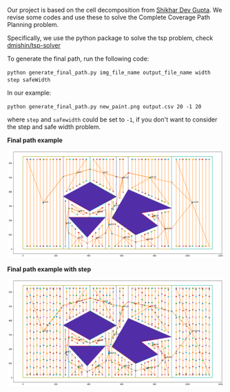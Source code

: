 Our project is based on the cell decomposition from [Shikhar Dev Gupta](https://github.com/Shikherneo2/path-planning). We revise some codes and use these to solve the Complete Coverage Path Planning problem.

Specifically, we use the python package to solve the tsp problem, check [dmishin/tsp-solver
](https://github.com/dmishin/tsp-solver)

To generate the final path, run the following code:

`python generate_final_path.py img_file_name output_file_name width step safeWidth`

In our example:

`python generate_final_path.py new_paint.png output.csv 20 -1 20`

where `step` and `safewidth` could be set to `-1`, if you don't want to consider the step and safe width problem.



**Final path example**

![](./image/final_path.png)



**Final path example with step**

![](./image/final_path_with_step.png)


